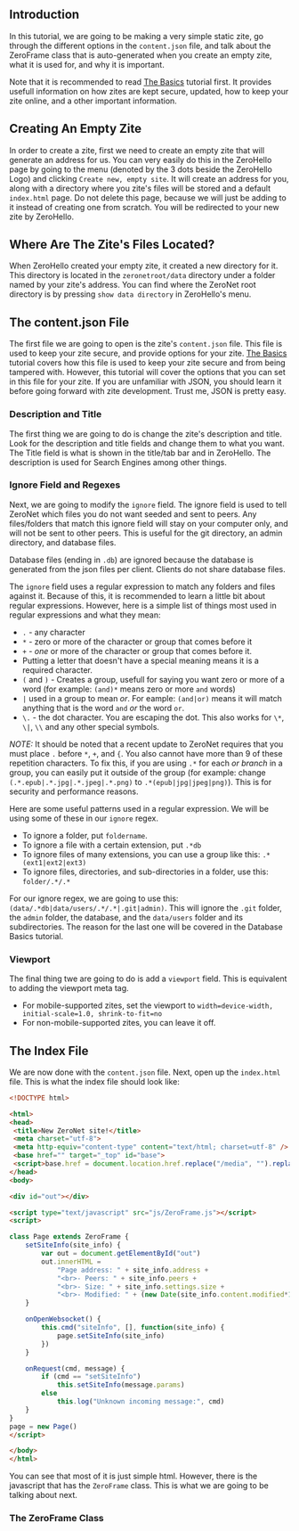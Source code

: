 ## Introduction
In this tutorial, we are going to be making a very simple static zite, go through the different options in the `content.json` file, and talk about the ZeroFrame class that is auto-generated when you create an empty zite, what it is used for, and why it is important.

Note that it is recommended to read [The Basics](./?/tutorials/the_basics) tutorial first. It provides usefull information on how zites are kept secure, updated, how to keep your zite online, and a other important information.

## Creating An Empty Zite
In order to create a zite, first we need to create an empty zite that will generate an address for us. You can very easily do this in the ZeroHello page by going to the menu (denoted by the 3 dots beside the ZeroHello Logo) and clicking `Create new, empty site`. It will create an address for you, along with a directory where you zite's files will be stored and a default `index.html` page. Do not delete this page, because we will just be adding to it instead of creating one from scratch. You will be redirected to your new zite by ZeroHello.

## Where Are The Zite's Files Located?
When ZeroHello created your empty zite, it created a new directory for it. This directory is located in the `zeronetroot/data` directory under a folder named by your zite's address. You can find where the ZeroNet root directory is by pressing `show data directory` in ZeroHello's menu.

## The content.json File
The first file we are going to open is the zite's `content.json` file. This file is used to keep your zite secure, and provide options for your zite. [The Basics](./?/tutorials/the_basics) tutorial covers how this file is used to keep your zite secure and from being tampered with. However, this tutorial will cover the options that you can set in this file for your zite. If you are unfamiliar with JSON, you should learn it before going forward with zite development. Trust me, JSON is pretty easy.

### Description and Title
The first thing we are going to do is change the zite's description and title. Look for the description and title fields and change them to what you want. The Title field is what is shown in the title/tab bar and in ZeroHello. The description is used for Search Engines among other things.

### Ignore Field and Regexes
Next, we are going to modify the `ignore` field. The ignore field is used to tell ZeroNet which files you do not want seeded and sent to peers. Any files/folders that match this ignore field will stay on your computer only, and will not be sent to other peers. This is useful for the git directory, an admin directory, and database files.

Database files (ending in `.db`) are ignored because the database is generated from the json files per client. Clients do not share database files.

The `ignore` field uses a regular expression to match any folders and files against it. Because of this, it is recommended to learn a little bit about regular expressions. However, here is a simple list of things most used in regular expressions and what they mean:
* `.` - any character
* `*` - zero or more of the character or group that comes before it
* `+` - *one* or more of the character or group that comes before it.
* Putting a letter that doesn't have a special meaning means it is a required character.
* `(` and `)` - Creates a group, usefull for saying you want zero or more of a word (for example: `(and)*` means zero or more `and` words)
* `|` used in a group to mean *or*. For eample: `(and|or)` means it will match anything that is the word `and` *or* the word `or`.
* `\.` - the dot character. You are escaping the dot. This also works for `\*`, `\|`, `\\` and any other special symbols.

*NOTE:* It should be noted that a recent update to ZeroNet requires that you must place `.` before `*`, `+`, and `{`. You also cannot have more than 9 of these repetition characters. To fix this, if you are using `.*` for each *or branch* in a group, you can easily put it outside of the group (for example: change `(.*.epub|.*.jpg|.*.jpeg|.*.png)` to `.*(epub|jpg|jpeg|png)`). This is for security and performance reasons.

Here are some useful patterns used in a regular expression. We will be using some of these in our `ignore` regex.
* To ignore a folder, put `foldername`.
* To ignore a file with a certain extension, put `.*db`
* To ignore files of many extensions, you can use a group like this: `.*(ext1|ext2|ext3)`
* To ignore files, directories, and sub-directories in a folder, use this: `folder/.*/.*`

For our ignore regex, we are going to use this: `(data/.*db|data/users/.*/.*|.git|admin)`. This will ignore the `.git` folder, the `admin` folder, the database, and the `data/users` folder and its subdirectories. The reason for the last one will be covered in the Database Basics tutorial.

### Viewport
The final thing twe are going to do is add a `viewport` field. This is equivalent to adding the viewport meta tag.

* For mobile-supported zites, set the viewport to `width=device-width, initial-scale=1.0, shrink-to-fit=no`
* For non-mobile-supported zites, you can leave it off.

## The Index File
We are now done with the `content.json` file. Next, open up the `index.html` file. This is what the index file should look like:

```html
<!DOCTYPE html>

<html>
<head>
 <title>New ZeroNet site!</title>
 <meta charset="utf-8">
 <meta http-equiv="content-type" content="text/html; charset=utf-8" />
 <base href="" target="_top" id="base">
 <script>base.href = document.location.href.replace("/media", "").replace("index.html", "").replace(/[&?]wrapper=False/, "").replace(/[&?]wrapper_nonce=[A-Za-z0-9]+/, "")</script>
</head>
<body>

<div id="out"></div>

<script type="text/javascript" src="js/ZeroFrame.js"></script>
<script>

class Page extends ZeroFrame {
	setSiteInfo(site_info) {
		var out = document.getElementById("out")
		out.innerHTML =
			"Page address: " + site_info.address +
			"<br>- Peers: " + site_info.peers +
			"<br>- Size: " + site_info.settings.size +
			"<br>- Modified: " + (new Date(site_info.content.modified*1000))
	}

	onOpenWebsocket() {
		this.cmd("siteInfo", [], function(site_info) {
			page.setSiteInfo(site_info)
		})
	}

	onRequest(cmd, message) {
		if (cmd == "setSiteInfo")
			this.setSiteInfo(message.params)
		else
			this.log("Unknown incoming message:", cmd)
	}
}
page = new Page()
</script>

</body>
</html>
```

You can see that most of it is just simple html. However, there is the javascript that has the `ZeroFrame` class. This is what we are going to be talking about next.

### The ZeroFrame Class

